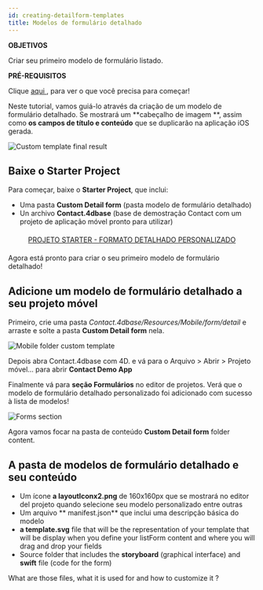 ```yaml
---
id: creating-detailform-templates
title: Modelos de formulário detalhado
---
```


<div class = "objectives"> 

**OBJETIVOS**

Criar seu primeiro modelo de formulário listado.</div> <div class = "prerequisites"> 

**PRÉ-REQUISITOS**

Clique [aqui ](prerequisites.html), para ver o que você precisa para começar!</div> 

Neste tutorial, vamos guiá-lo através da criação de um modelo de formulário detalhado. Se mostrará um **cabeçalho de imagem **, assim como **os campos de título e conteúdo** que se duplicarão na aplicação iOS gerada.

![Custom template final result](assets/en/custom-detailform/custom-template-final-result.png)

## Baixe o Starter Project

Para começar, baixe o **Starter Project**, que inclui:

* Uma pasta **Custom Detail form** (pasta modelo de formulário detalhado)
* Un archivo **Contact.4dbase** (base de demostração Contact com um projeto de aplicação móvel pronto para utilizar)

<div style="text-align: center; margin-top: 20px; margin-bottom: 20px">
  <p>
    

<a class="button"
href="../assets/en/custom-detailform/CustomDetailFormStarterProject.zip">PROJETO STARTER - FORMATO DETALHADO PERSONALIZADO</a>

  </p>
</div>

Agora está pronto para criar o seu primeiro modelo de formulário detalhado!

## Adicione um modelo de formulário detalhado a seu projeto móvel

Primeiro, crie uma pasta *Contact.4dbase/Resources/Mobile/form/detail* e arraste e solte a pasta **Custom Detail form** nela.

![Mobile folder custom template](assets/en/custom-detailform/mobile-folder-custom-template.png)

Depois abra Contact.4dbase com 4D. e vá para o Arquivo > Abrir > Projeto móvel... para abrir **Contact Demo App**

Finalmente vá para **seção Formulários** no editor de projetos. Verá que o modelo de formulário detalhado personalizado foi adicionado com sucesso à lista de modelos!

![Forms section](assets/en/custom-detailform/custom-detailform-template.png)

Agora vamos focar na pasta de conteúdo **Custom Detail form** folder content.

## A pasta de modelos de formulário detalhado e seu conteúdo

* Um ícone **a layoutIconx2.png** de 160x160px que se mostrará no editor del projeto quando selecione seu modelo personalizado entre outras
* Um arquivo ** manifest.json** que inclui uma descripção básica do modelo
* **a template.svg** file that will be the representation of your template that will be display when you define your listForm content and where you will drag and drop your fields
* Source folder that includes the **storyboard** (graphical interface) and **swift** file (code for the form)

What are those files, what it is used for and how to customize it ?